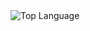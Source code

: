 <img alt = "Top Language" src="https://github-readme-stats.vercel.app/api/top-langs/?username=Dimitrescu-Robert,&hide_border=true&title_color=5391FE&text_color=555">
